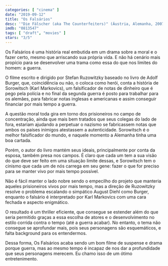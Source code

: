 ```yaml
---
categories: [ "cinema" ]
date: "2019-09-12"
title: "Os Falsários"
desc: '"Die Fälscher (aka The Counterfeiters)" (Áustria, Alemanha, 2007), escrito por Adolf Burger e Stefan Ruzowitzky, dirigido por Stefan Ruzowitzky, com Karl Markovics, August Diehl e Devid Striesow.'
imdb: "0813547"
tags: [ "draft", "movies" ]
stars: "3/5"
---
```

Os Falsários é uma história real embutida em um drama sobre a moral e o fazer certo, mesmo que arriscando sua própria vida. E não há cenário mais propício para se desenvolver uma trama como essa do que nos limites do homem: a guerra.

O filme escrito e dirigido por Stefan Ruzowitzky baseado no livro de Adolf Burger, que, coincidência ou não, o coloca como herói, conta a história de Sorowitsch (Karl Markovics), um falsificador de notas de dinheiro que é pego pela polícia e no final da segunda guerra é posto para trabalhar para os alemães, para fabricar notas inglesas e americanas e assim conseguir financiar por mais tempo a guerra.

A questão moral toda gira em torno dos prisioneiros no campo de concentração, ainda que mais bem tratados que seus colegas do lado de fora, estariam ajudando a perpetuar o nazismo se fabricassem notas que ambos os países inimigos atestassem a autenticidade. Sorowitsch é o melhor falsificador do mundo, e naquele momento a Alemanha tinha uma boa cartada.

Porém, o autor do livro mantém seus ideais, principalmente por conta da esposa, também presa nos campos. É claro que cada um tem a sua visão do que deve ser feito em uma situação limite dessas, e Sorowitsch tem o cinismo que cada um de nós carrega em seu gene: fazer o que for preciso para se manter vivo por mais tempo possível.

Não é fácil manter o lado nobre sendo o empecilho do projeto que manteria aqueles prisioneiros vivos por mais tempo, mas a direção de Ruzowitzky resolve o problema escalando o simpático August Diehl como Burger, enquanto o falsário é interpretado por Karl Markovics com uma cara fechada e aspecto enigmático.

O resultado é um thriller eficiente, que consegue se estender além do que seria permitido graças a essa escolha de atores e o desenvolvimento no estilo corrida contra o tempo (até a guerra acabar). No entanto, o tema não consegue se aprofundar mais, pois seus personagens são esquemáticos, e falta background para os entendermos.

Dessa forma, Os Falsários acaba sendo um bom filme de suspense e drama porque guerra, mas ao mesmo tempo é incapaz de nos dar a profundidade que seus personagens merecem. Eu chamo isso de um ótimo entretenimento.
